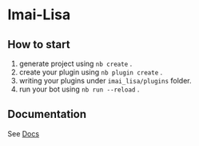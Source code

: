 # Imai-Lisa

## How to start

1. generate project using `nb create` .
2. create your plugin using `nb plugin create` .
3. writing your plugins under `imai_lisa/plugins` folder.
4. run your bot using `nb run --reload` .

## Documentation

See [Docs](https://nonebot.dev/)
